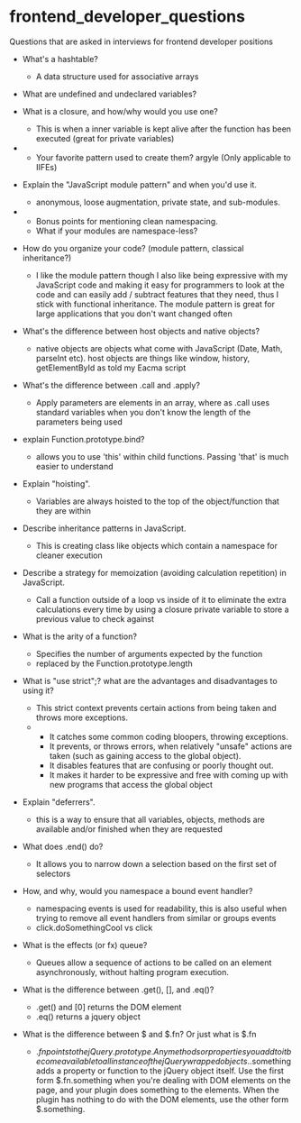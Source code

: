 frontend_developer_questions
============================

Questions that are asked in interviews for frontend developer positions


   * What's a hashtable?

      * A data structure used for associative arrays
   * What are undefined and undeclared variables?
   * What is a closure, and how/why would you use one?

      * This is when a inner variable is kept alive after the function has been executed (great for private variables)
   * 
      * Your favorite pattern used to create them? argyle (Only applicable to IIFEs)
   * Explain the "JavaScript module pattern" and when you'd use it.

      * anonymous, loose augmentation, private state, and sub-modules.
   * 
      * Bonus points for mentioning clean namespacing.
      * What if your modules are namespace-less?

   * How do you organize your code? (module pattern, classical inheritance?)

      * I like the module pattern though I also like being expressive with my JavaScript code and making it easy for programmers to look at the code and can easily add / subtract features that they need, thus I stick with functional inheritance. The module pattern is great for large applications that you don't want changed often
   * What's the difference between host objects and native objects?

      * native objects are objects what come with JavaScript (Date, Math, parseInt etc). host objects are things like window, history, getElementById as told my Eacma script
   * What's the difference between .call and .apply?

      * Apply parameters are elements in an array, where as .call uses standard variables when you don't know the length of the parameters being used
   * explain Function.prototype.bind?

      * allows you to use 'this' within child functions. Passing 'that' is much easier to understand
   * Explain "hoisting".

      * Variables are always hoisted to the top of the object/function that they are within
   * Describe inheritance patterns in JavaScript.

      * This is creating class like objects which contain a namespace for cleaner execution
   * Describe a strategy for memoization (avoiding calculation repetition) in JavaScript.

      * Call a function outside of a loop vs inside of it to eliminate the extra calculations every time by using a closure private variable to store a previous value to check against
   * What is the arity of a function?

      * Specifies the number of arguments expected by the function
      * replaced by the Function.prototype.length
   * What is "use strict";? what are the advantages and disadvantages to using it?

      * This strict context prevents certain actions from being taken and throws more exceptions.
      * 
         * It catches some common coding bloopers, throwing exceptions.
         * It prevents, or throws errors, when relatively "unsafe" actions are taken (such as gaining access to the global object).
         * It disables features that are confusing or poorly thought out.
         * It makes it harder to be expressive and free with coming up with new programs that access the global object
   * Explain "deferrers".

      * this is a way to ensure that all variables, objects, methods are available and/or finished when they are requested
   * What does .end() do?

      * It allows you to narrow down a selection based on the first set of selectors
   * How, and why, would you namespace a bound event handler?

      * namespacing events is used for readability, this is also useful when trying to remove all event handlers from similar or groups events
      * click.doSomethingCool vs click
   * What is the effects (or fx) queue?

      * Queues allow a sequence of actions to be called on an element asynchronously, without halting program execution.
   * What is the difference between .get(), [], and .eq()?

      * .get() and [0] returns the DOM element
      * .eq() returns a jquery object
   * What is the difference between $ and $.fn? Or just what is $.fn

      * $.fn points to the jQuery.prototype. Any methods or properties you add to it become available to all instance of the jQuery wrapped objects.$.something adds a property or function to the jQuery object itself.
Use the first form $.fn.something when you're dealing with DOM elements on the page, and your plugin does something to the elements. When the plugin has nothing to do with the DOM elements, use the other form $.something.

